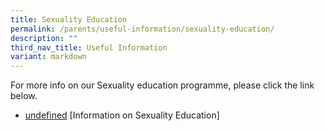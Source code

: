 ```yaml
---
title: Sexuality Education
permalink: /parents/useful-information/sexuality-education/
description: ""
third_nav_title: Useful Information
variant: markdown
---
```

For more info on our Sexuality education programme, please click the link below. 

* [undefined]((/files/Sexuality%20Education/2024_Info_on_SEd_For_HRPS_Sch_Website_caa_Aug.pdf)) [Information on Sexuality Education]